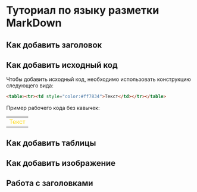 # Туториал по языку разметки MarkDown

## Как добавить заголовок

## Как добавить исходный код
Чтобы добавить исходный код, необходимо использовать конструкцию следующего вида:
```html
<table><tr><td style="color:#ff7834">Текст</td></tr></table>
```
Пример рабочего кода без кавычек:
<table><tr><td style="color:#FFD700">Текст</td></tr></table>

## Как добавить таблицы

## Как добавить изображение

## Работа с заголовками
